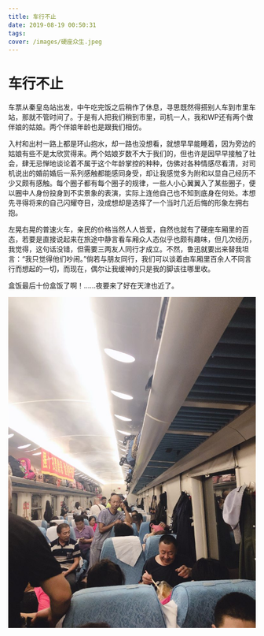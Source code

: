 ```yaml
---
title: 车行不止
date: 2019-08-19 00:50:31
tags:
cover: /images/硬座众生.jpeg
---
```

# 车行不止

车票从秦皇岛站出发，中午吃完饭之后稍作了休息，寻思既然得搭别人车到市里车站，那就不管时间了。于是有人把我们稍到市里，司机一人，我和WP还有两个做伴娘的姑娘。两个伴娘年龄也是跟我们相仿。

入村和出村一路上都是环山抱水，却一路也没想看，就想早早能睡着，因为旁边的姑娘有些不是太欣赏得来。两个姑娘岁数不大于我们的，但也许是因早早接触了社会，肆无忌惮地谈论着不属于这个年龄掌控的种种，仿佛对各种情感尽看清，对司机说出的婚前婚后一系列感触都能感同身受，却让我感觉多为附和以显自己经历不少又颇有感触。每个圈子都有每个圈子的规律，一些人小心翼翼入了某些圈子，便以圈中人身份投身到不实景象的表演，实际上连他自己也不知到底身在何处。本想先寻得将来的自己闪耀夺目，没成想却是选择了一个当时几近后悔的形象左拥右抱。

左晃右晃的普速火车，亲民的价格当然人人皆爱，自然也就有了硬座车厢里的百态，若要是直接说起来在旅途中静言看车厢众人态似乎也颇有趣味，但几次经历，我觉得，这句话没错，但需要三两友人同行才成立。不然，鲁迅就要出来替我坦言：“我只觉得他们吵闹。”倘若与朋友同行，我们可以谈着由车厢里百余人不同言行而想起的一切，而现在，偶尔让我缓神的只是我的脚该往哪里收。

盒饭最后十份盒饭了啊！……夜要来了好在天津也近了。

![img](/images/硬座众生.jpeg)